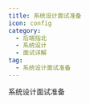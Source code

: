 ```yaml
---
title: 系统设计面试准备
icon: config
category:
  - 后端指北
  - 系统设计
  - 面试详解
tag:
  - 系统设计面试准备
---
```


系统设计面试准备
